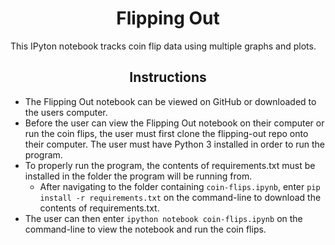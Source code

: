 # <div align="center">Flipping Out</div>
This IPyton notebook tracks coin flip data using multiple graphs and plots.

## <div align="center">Instructions</div>

* The Flipping Out notebook can be viewed on GitHub or downloaded to the users computer.
* Before the user can view the Flipping Out notebook on their computer or run the coin flips, the user must first clone the flipping-out repo onto their computer. The user must have Python 3 installed in order to run the program.
* To properly run the program, the contents of requirements.txt must be installed in the folder the program will be running from.
  * After navigating to the folder containing `coin-flips.ipynb`, enter `pip install -r requirements.txt` on the command-line to download the contents of requirements.txt.
* The user can then enter `ipython notebook coin-flips.ipynb` on the command-line to view the notebook and run the coin flips.
